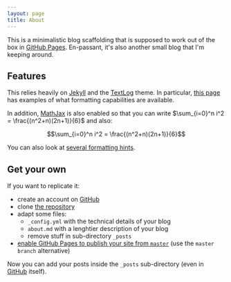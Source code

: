 ```yaml
---
layout: page
title: About
---
```


This is a minimalistic blog scaffolding that is supposed to work out of
the box in [GitHub Pages][ghp]. En-passant, it's also another small blog that
I'm keeping around.

## Features

This relies heavily on [Jekyll][] and the [TextLog][] theme. In
particular, [this page][tl-examples] has examples of what formatting
capabilities are available.

In addition, [MathJax][] is also enabled so that you can write
$\sum_{i=0}^n i^2 = \frac{(n^2+n)(2n+1)}{6}$ and also:

$$\sum_{i=0}^n i^2 = \frac{(n^2+n)(2n+1)}{6}$$

You can also look at [several formatting hints][mathjax-examples].

## Get your own

If you want to replicate it:

- create an account on [GitHub][]
- clone [the repository][etoobusy-gh]
- adapt some files:
   - `_config.yml` with the technical details of your blog
   - `about.md` with a lenghtier description of your blog
   - remove stuff in sub-directory `_posts`
- [enable GitHub Pages to publish your site from `master`][ghp-master]
  (use the `master branch` alternative)

Now you can add your posts inside the `_posts` sub-directory (even in
[GitHub][] itself).

[ghp]: https://pages.github.com/
[Jekyll]: https://jekyllrb.com/
[TextLog]: https://github.com/heiswayi/textlog
[tl-examples]: https://heiswayi.github.io/textlog/2017/01/15/example-content/
[MathJax]: https://www.mathjax.org/
[mathjax-examples]: https://math.meta.stackexchange.com/questions/5020/mathjax-basic-tutorial-and-quick-reference
[GitHub]: https://github.com
[etoobusy-gh]: https://github.com/polettix/ETOOBUSY
[ghp-master]: https://help.github.com/en/articles/configuring-a-publishing-source-for-github-pages#enabling-github-pages-to-publish-your-site-from-master-or-gh-pages
